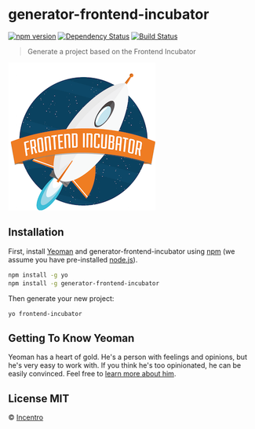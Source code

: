 # generator-frontend-incubator 
[![npm version](https://badge.fury.io/js/generator-frontend-incubator.svg)](https://badge.fury.io/js/generator-frontend-incubator) [![Dependency Status](https://david-dm.org/incentro/generator-frontend-incubator.svg)](https://david-dm.org/incentro/generator-frontend-incubator) [![Build Status](https://travis-ci.org/incentro/generator-frontend-incubator.svg?branch=master)](https://travis-ci.org/incentro/generator-frontend-incubator)

> Generate a project based on the Frontend Incubator
 
![Frontend Incubator](./logo.png)

## Installation

First, install [Yeoman](http://yeoman.io) and generator-frontend-incubator using [npm](https://www.npmjs.com/) (we assume you have pre-installed [node.js](https://nodejs.org/)).

```bash
npm install -g yo
npm install -g generator-frontend-incubator
```

Then generate your new project:

```bash
yo frontend-incubator
```

## Getting To Know Yeoman

Yeoman has a heart of gold. He&#39;s a person with feelings and opinions, but he&#39;s very easy to work with. If you think he&#39;s too opinionated, he can be easily convinced. Feel free to [learn more about him](http://yeoman.io/).

## License MIT

 © [Incentro](http://www.incentro.com)
